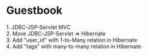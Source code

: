 <h1>Guestbook</h1> 
1. JDBC-JSP-Servlet MVC <br/>
2. Move JDBC-JSP-Servlet =>  Hibernate <br/>
3. Add "user_id" with 1-to-Many relation in Hibernate <br/>
4. Add "tags" with many-to-many relation in Hibernate  <br/>